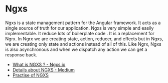 # Ngxs

Ngxs is a state management pattern for the Angular framework. It acts as a single source of truth for our application. Ngxs is very simple and easily implementable. It reduce lots of boilerplate code . It is a replacement for Ngrx. In Ngrx we are creating state, action, reducer, and effects but in Ngxs, we are creating only state and actions instead of all of this. Like Ngrx, Ngxs is also asynchronous and when we dispatch any action we can get a response back.

- [What is NGXS ? - Ngxs.io ](https://www.ngxs.io/)
- [Details about NGXS - Medium ](https://medium.com/@knoldus/introduction-to-ngxs-state-management-pattern-library-for-angular-ec76f681ceba)
- [Practise of NGXS](https://www.youtube.com/watch?v=SGj11j4hxmg)

